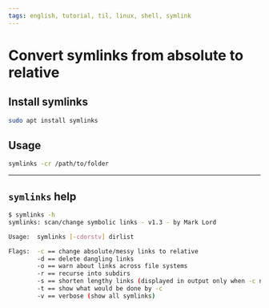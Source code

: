 ```yaml
---
tags: english, tutorial, til, linux, shell, symlink
---
```


# Convert symlinks from absolute to relative

## Install symlinks

```bash
sudo apt install symlinks
```

## Usage

```bash
symlinks -cr /path/to/folder
```

---

## `symlinks` help

```bash
$ symlinks -h
symlinks: scan/change symbolic links - v1.3 - by Mark Lord

Usage:	symlinks [-cdorstv] dirlist

Flags:	-c == change absolute/messy links to relative
        -d == delete dangling links
        -o == warn about links across file systems
        -r == recurse into subdirs
        -s == shorten lengthy links (displayed in output only when -c not specified)
        -t == show what would be done by -c
        -v == verbose (show all symlinks)
``````
